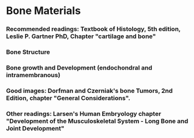 # Bone Materials

### Recommended readings: Textbook of Histology, 5th edition, Leslie P. Gartner PhD, Chapter "cartilage and bone"

### Bone Structure

### Bone growth and Development (endochondral and intramembranous) 

### Good images: Dorfman and Czerniak's bone Tumors, 2nd Edition, chapter "General Considerations".

### Other readings: Larsen's Human Embryology chapter "Development of the Musculoskeletal System - Long Bone and Joint Development"
